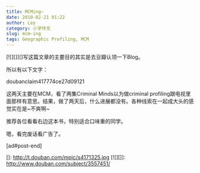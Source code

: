 ```yaml
---
title: MCMing~
date: 2010-02-21 01:22
author: Ley
category: 小学作文
slug: mcm-ing
tags: Geographic Profiling, MCM
---
```

[![][]][]写这篇文章的主要目的其实是去豆瓣认领一下Blog。

所以有以下文字：

doubanclaim417774ce27d09121

这两天主要在MCM，看了两集Criminal Minds以为做criminal
profiling跟电视里面那样有意思。结果，做了两天后，什么进展都没有。各种线索在一起成大头的感觉实在是\~不爽啊\~

推荐各位看看右边这本书，特别适合口味重的同学。

嗯，看完废话看广告了。

[ad\#post-end]

  []: http://t.douban.com/mpic/s4171325.jpg
  [![][]]: http://www.douban.com/subject/3557451/

